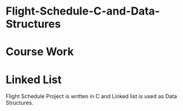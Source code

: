 # Flight-Schedule-C-and-Data-Structures
# Course Work
# Linked List

Flight Schedule Project is written in C and Linked list is used as Data Structures.
